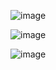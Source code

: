 ![image](https://github.com/Abrorbek-Ibaydullaev/Website/assets/148473615/37ecabb1-9b4c-4bbc-801a-c4398f9b4298)

![image](https://github.com/Abrorbek-Ibaydullaev/Website/assets/148473615/994e7834-bbf1-464d-95ca-088020a8d69e)

![image](https://github.com/Abrorbek-Ibaydullaev/Website/assets/148473615/575bbf8f-9af2-4952-8d91-f37ee907d9bc)

<!-- this is demo website for me
i wil write my own experience 
1 i have some trouble 
2
3





-->
